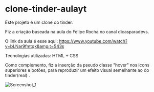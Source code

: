 # clone-tinder-aulayt
Este projeto é um clone do tinder.

Fiz a criação baseada na aula do Felipe Rocha no canal dicasparadevs.

O link da aula é esse aqui:  https://www.youtube.com/watch?v=bLNar9fmtqk&amp;t=543s

Tecnologias utilizadas: HTML + CSS

Como complemento, fiz a inserção da pseudo classe "hover" nos icons superiores e botões, para reproduzir um efeito visual semelhante ao do tinder(real) .

![Screenshot_1](https://user-images.githubusercontent.com/74931965/173823068-da8005df-c2ce-46d3-a536-133f957d990e.png)

